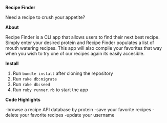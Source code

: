 **Recipe Finder**

Need a recipe to crush your appetite?

**About**

Recipe Finder is a CLI app that allows users to find their next best recipe. Simply enter your desired protein and Recipe Finder populates a list of mouth watering recipes. This app will also compile your favorites that way when you wish to try one of our recipes again its easily accesible. 

**Install**

1. Run ```bundle install``` after cloning the repository
2. Run ```rake db:migrate```
3. Run ```rake db:seed```
4. Run ```ruby runner.rb``` to start the app


**Code Highlights** 

-browse a recipe API database by protein 
-save your favorite recipes 
-delete your favorite recipes 
-update your username
